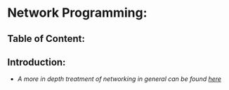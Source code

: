 # Network Programming:
## Table of Content:
## Introduction:
- *A more in depth treatment of networking in general can be found [here](./networking)*
